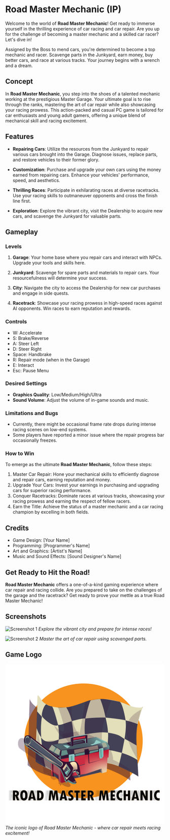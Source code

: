 
# Road Master Mechanic (IP)

Welcome to the world of **Road Master Mechanic**! Get ready to immerse yourself in the thrilling experience of car racing and car repair. Are you up for the challenge of becoming a master mechanic and a skilled car racer? Let's dive in!

Assigned by the Boss to mend cars, you're determined to become a top mechanic and racer. Scavenge parts in the Junkyard, earn money, buy better cars, and race at various tracks. Your journey begins with a wrench and a dream.

## Concept

In **Road Master Mechanic**, you step into the shoes of a talented mechanic working at the prestigious Master Garage. Your ultimate goal is to rise through the ranks, mastering the art of car repair while also showcasing your racing prowess. This action-packed and casual PC game is tailored for car enthusiasts and young adult gamers, offering a unique blend of mechanical skill and racing excitement.

## Features

- **Repairing Cars**: Utilize the resources from the Junkyard to repair various cars brought into the Garage. Diagnose issues, replace parts, and restore vehicles to their former glory.

- **Customization**: Purchase and upgrade your own cars using the money earned from repairing cars. Enhance your vehicles' performance, speed, and aesthetics.

- **Thrilling Races**: Participate in exhilarating races at diverse racetracks. Use your racing skills to outmaneuver opponents and cross the finish line first.

- **Exploration**: Explore the vibrant city, visit the Dealership to acquire new cars, and scavenge the Junkyard for valuable parts.

## Gameplay

### Levels

1. **Garage**: Your home base where you repair cars and interact with NPCs. Upgrade your tools and skills here.

2. **Junkyard**: Scavenge for spare parts and materials to repair cars. Your resourcefulness will determine your success.

3. **City**: Navigate the city to access the Dealership for new car purchases and engage in side quests.

4. **Racetrack**: Showcase your racing prowess in high-speed races against AI opponents. Win races to earn reputation and rewards.

### Controls

- W: Accelerate
- S: Brake/Reverse
- A: Steer Left
- D: Steer Right
- Space: Handbrake
- R: Repair mode (when in the Garage)
- E: Interact
- Esc: Pause Menu

### Desired Settings

- **Graphics Quality**: Low/Medium/High/Ultra
- **Sound Volume**: Adjust the volume of in-game sounds and music.

### Limitations and Bugs

- Currently, there might be occasional frame rate drops during intense racing scenes on low-end systems.
- Some players have reported a minor issue where the repair progress bar occasionally freezes.

### How to Win

To emerge as the ultimate **Road Master Mechanic**, follow these steps:

1. Master Car Repair: Hone your mechanical skills to efficiently diagnose and repair cars, earning reputation and money.
2. Upgrade Your Cars: Invest your earnings in purchasing and upgrading cars for superior racing performance.
3. Conquer Racetracks: Dominate races at various tracks, showcasing your racing prowess and earning the respect of fellow racers.
4. Earn the Title: Achieve the status of a master mechanic and a car racing champion by excelling in both fields.

## Credits

- Game Design: [Your Name]
- Programming: [Programmer's Name]
- Art and Graphics: [Artist's Name]
- Music and Sound Effects: [Sound Designer's Name]

## Get Ready to Hit the Road!

**Road Master Mechanic** offers a one-of-a-kind gaming experience where car repair and racing collide. Are you prepared to take on the challenges of the garage and the racetrack? Get ready to prove your mettle as a true Road Master Mechanic!

## Screenshots

![Screenshot 1](screenshots/screenshot1.jpg)
*Explore the vibrant city and prepare for intense races!*

![Screenshot 2](screenshots/screenshot2.jpg)
*Master the art of car repair using scavenged parts.*

## Game Logo

![Road Master Mechanic Logo](images/logo.png)
*The iconic logo of Road Master Mechanic - where car repair meets racing excitement!*
